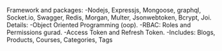 Framework and packages:
-Nodejs, Expressjs, Mongoose, graphql, Socket.io, Swagger, Redis, Morgan, Multer, Jsonwebtoken, Bcrypt, Joi.
Details:
-Object Oriented Programming (oop).
-RBAC: Roles and Permissions gurad.
-Access Token and  Refresh Token.
-Includes: Blogs, Products, Courses, Categories, Tags
